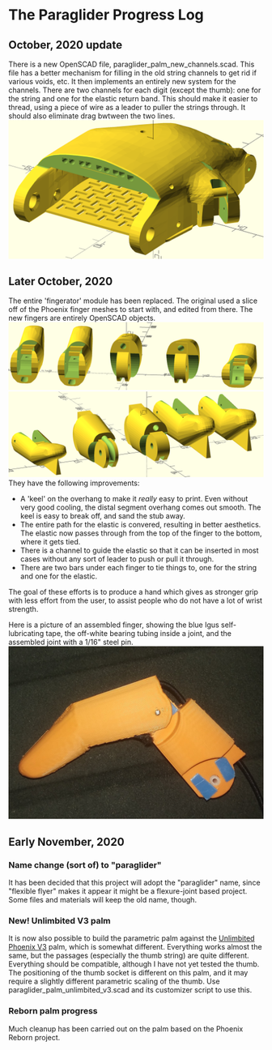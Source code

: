 # The Paraglider Progress Log

## October, 2020 update
There is a new OpenSCAD file, paraglider\_palm\_new\_channels.scad.  This file has a better mechanism for filling in the old string channels to get rid if various voids, etc.  It then implements an entirely new system for the channels.  There are two channels for each digit (except the thumb): one for the string and one for the elastic return band.  This should make it easier to thread, using a piece of wire as a leader to puller the strings through. It should also eliminate drag bwtween the two lines. 
![Rendered image of new channels](images/paraglider_palm_new_channels.png)

## Later October, 2020
The entire 'fingerator' module has been replaced. The original used a slice off of the Phoenix finger meshes to start with, and edited from there.  The new fingers are entirely OpenSCAD objects.  
![Rendered image of new fingers](images/fingerator.png) ![Rendered image of new fingers](images/fingerator_2.png)  They have the following improvements:

* A 'keel' on the overhang to make it _really_ easy to print.  Even without very good cooling,  the distal segment overhang comes out smooth. The keel is easy to break off, and sand the stub away.
* The entire path for the elastic is convered, resulting in better aesthetics. The elastic now passes through from the top of the finger to the bottom, where it gets tied.
* There is a channel to guide the elastic so that it can be inserted in most cases without any  sort of leader to push or pull it through.
* There are two bars under each finger to tie things to, one for the string and one for the elastic.

The goal of these efforts is to produce a hand which gives as stronger grip with less effort from the user, to assist people who do not have a lot of wrist strength.

Here is a picture of an assembled finger, showing the blue Igus self-lubricating tape, the off-white bearing tubing inside a joint, and the assembled joint with a 1/16" steel pin.
![picture](images/assembled_finger.jpg) 

## Early November, 2020

### Name change (sort of) to "paraglider"
It has been decided that this project will adopt the "paraglider" name, since "flexible flyer" makes it appear it might be a flexure-joint based project.  Some files and materials will keep the old name, though.

### New!  Unlimbited V3 palm 
It is now also possible to build the parametric palm against the [Unlimbited Phoenix V3](https://www.thingiverse.com/thing:1674320)  palm, which is somewhat different.  Everything works almost the same, but the passages (especially the thumb string) are quite different. Everything should be compatible, although I have not yet tested the thumb.  The positioning of the thumb socket is different on this palm, and it may require a slightly different parametric scaling of the thumb. Use paraglider_palm_unlimbited_v3.scad and its customizer script to use this.

### Reborn palm progress
Much cleanup has been carried out on the palm based on the Phoenix Reborn project.  


